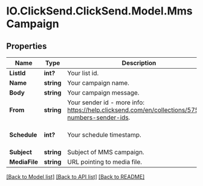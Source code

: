 # IO.ClickSend.ClickSend.Model.MmsCampaign
## Properties

Name | Type | Description | Notes
------------ | ------------- | ------------- | -------------
**ListId** | **int?** | Your list id. | 
**Name** | **string** | Your campaign name. | 
**Body** | **string** | Your campaign message. | 
**From** | **string** | Your sender id - more info: https://help.clicksend.com/en/collections/57584-numbers-sender-ids. | [optional] 
**Schedule** | **int?** | Your schedule timestamp. | [optional] [default to 0]
**Subject** | **string** | Subject of MMS campaign. | 
**MediaFile** | **string** | URL pointing to media file. | 

[[Back to Model list]](../README.md#documentation-for-models) [[Back to API list]](../README.md#documentation-for-api-endpoints) [[Back to README]](../README.md)


